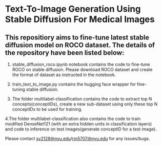 # Text-To-Image Generation Using Stable Diffusion For Medical Images



## This repositiory aims to fine-tune latest stable diffusion model on ROCO dataset. The details of the repository have been listed below:

1. stable_diffusion_roco.ipynb notebook contains the code to fine-tune ROCO on stable diffusion. Please download ROCO dataset and create the format of dataset as instructed in the notebook.
2. train_text_to_image.py contains the hugging face wrapper for fine-tuning stable diffusion.

3. The folder multilabel-classification contains the code to extract top N concepts(conceptIDs), create a new sub-dataset using only these top N conceptIDs to be used for training.

4.The folder multilabel-classification also contains the code to train modified DenseNet121 (with an extra hidden units in classification layers) and code to inference on test images(generate conceptID for a test image).


Please contact sv2128@nyu.edu/rm5707@nyu.edu for any issues/bugs.
